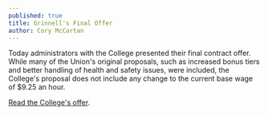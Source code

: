 ```yaml
---
published: true
title: Grinnell's Final Offer
author: Cory McCartan
---
```

Today administrators with the College presented their final contract offer. While many of the Union's original proposals, such as increased bonus tiers and better handling of health and safety issues, were included, the College's proposal does not include any change to the current base wage of $9.25 an hour.

[Read the College's offer](/assets/uploads/CollegeFinalOffer.pdf).
